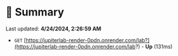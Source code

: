 # 📖 Summary
Last updated: **4/24/2024, 2:26:59 AM**

- `GET` [https://jupiterlab-render-0pdn.onrender.com/lab?](https://jupiterlab-render-0pdn.onrender.com/lab?) - **Up** (131ms)

